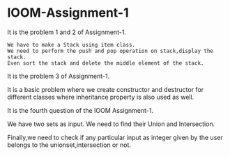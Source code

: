 # IOOM-Assignment-1



It is the problem 1 and 2 of Assignment-1.

    We have to make a Stack using item class.
    We need to perform the push and pop operation on stack,display the stack.
    Even sort the stack and delete the middle element of the stack.


It is the problem 3 of Assignment-1.

It is a basic problem where we create constructor and destructor for different classes where inheritance property is also used as well.




It is the fourth question of the IOOM Assignment-1.

We have two sets as input. We need to find their Union and Intersection.

Finally,we need to check if any particular input as integer given by the user belongs to the unionset,intersection or not.
